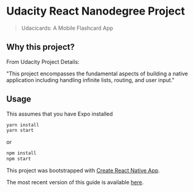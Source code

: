 # Udacity React Nanodegree Project 
> Udacicards: A Mobile Flashcard App

## Why this project?

From Udacity Project Details:

"This project encompasses the fundamental aspects of building a native application including handling infinite lists, routing, and user input."

## Usage

This assumes that you have Expo installed

```bash
yarn install
yarn start
```
or
```bash
npm install
npm start
```


This project was bootstrapped with [Create React Native App](https://github.com/react-community/create-react-native-app).

The most recent version of this guide is available [here](https://github.com/react-community/create-react-native-app/blob/master/react-native-scripts/template/README.md).
